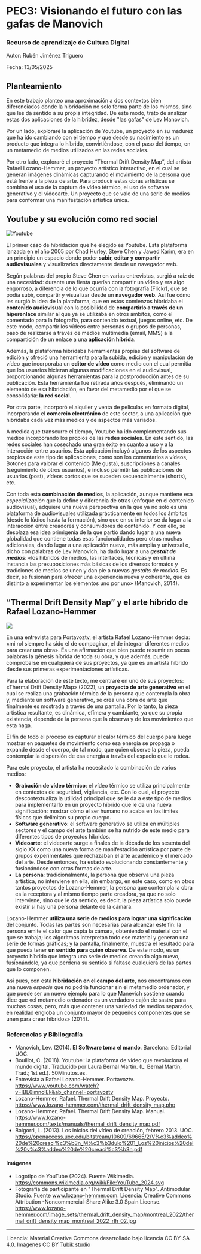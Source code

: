 # PEC3: Visionando el futuro con las gafas de Manovich 

### Recurso de aprendizaje de Cultura Digital 


Autor: Rubén Jiménez Triguero


Fecha: 13/05/2025


## Planteamiento


En este trabajo planteo una aproximación a dos contextos bien diferenciados donde la hibridación no solo forma parte de los mismos, sino que les da sentido a su propia integridad. De este modo, trato de analizar estas dos aplicaciones de la hibridez, desde "las gafas" de Lev Manovich.

Por un lado, exploraré la aplicación de Youtube, un proyecto en su madurez que ha ido cambiando con el tiempo y que desde su nacimiento es un producto que integra lo híbrido, convirtiéndose, con el paso del tiempo, en un metamedio de medios utilizados en las redes sociales.

Por otro lado, exploraré el proyecto “Thermal Drift Density Map”, del artista Rafael Lozano-Hemmer, un proyecto artístico interactivo, en el cual se generan imágenes dinámicas capturando el movimiento de la persona que está frente a la pieza de arte. Para producir estas obras artísticas se combina el uso de la captura de vídeo térmico, el uso de software generativo y el videoarte. Un proyecto que se vale de una serie de medios para conformar una manifestación artística única.



##  Youtube y su evolución como red social



    

![Youtube](https://upload.wikimedia.org/wikipedia/commons/2/20/YouTube_2024.svg)


El primer caso de hibridación que he elegido es Youtube. Esta plataforma lanzada en el año 2005 por Chad Hurley, Steve Chen y Jawed Karim, era en un principio un espacio donde poder **subir, editar y compartir audiovisuales** y visualizarlos directamente desde un navegador web. 

Según palabras del propio Steve Chen en varias entrevistas, surgió a raíz de una necesidad: durante una fiesta querían compartir un vídeo y era algo engorroso, a diferencia de lo que ocurría con la fotografía (Flickr), que se podía subir, compartir y visualizar desde un **navegador web**. Así fue cómo les surgió la idea de la plataforma, que en estos comienzos hibridaba el **contenido audiovisual** con la posibilidad de **compartirlo a través de un hiperenlace** similar al que ya se utilizaba en otros ámbitos, como el comentado para la fotografía, para contenido textual, juegos online, etc. De este modo, compartir los vídeos entre personas o grupos de personas, pasó de realizarse a través de medios multimedia (email, MMS) a la compartición de un enlace a una **aplicación híbrida**.

Además, la plataforma hibridaba herramientas propias del software de edición y ofreció una herramienta para la subida, edición y manipulación de vídeo que incorporaba un **editor de vídeo** como medio con el cual permitía que los usuarios hicieran algunas modificaciones en el audiovisual, proporcionando algunas herramientas para la postproducción antes de su publicación. Esta herramienta fue retirada años después, eliminando un elemento de esa hibridación, en favor del metamedio por el que se consolidaría: **la red social**.

Por otra parte, incorporó el alquiler y venta de películas en formato digital, incorporando el **comercio electrónico** de este sector, a una aplicación que hibridaba cada vez más medios y de aspectos más variados.

A medida que transcurre el tiempo, Youtube ha ido complementando sus medios incorporando los propios de las **redes sociales**. En este sentido, las redes sociales han cosechado una gran éxito en cuanto a uso y a la interacción entre usuarios. Esta aplicación incluyó algunos de los aspectos propios de este tipo de aplicaciones, como son los comentarios a vídeos, Botones para valorar el contenido (Me gusta), suscripciones a canales (seguimiento de otros usuarios), e incluso permitir las publicaciones de usuarios (post), vídeos cortos que se suceden secuencialmente (shorts), etc.

Con toda esta **combinación de medios**, la aplicación, aunque mantiene esa *especialización* que la define y diferencia de otras (enfoque en el contenido audiovisual), adquiere una nueva perspectiva en la que ya no solo es una plataforma de audiovisuales utilizada prácticamente en todos los ámbitos (desde lo lúdico hasta la formación), sino que en su interior se da lugar a la interacción entre creadores y consumidores de contenido. Y con ello, se desplaza esa idea primigenia de la que partió dando lugar a una nueva globalidad que contiene todas esas funcionalidades pero otras muchas adicionales, dando lugar a una aplicación nueva, más amplia y universal o, dicho con palabras de Lev Manovich, ha dado lugar a una ***gestalt de medios***: «los híbridos de medios, las interfaces, técnicas y en última instancia las presuposiciones más básicas de los diversos formatos y tradiciones de medios se unen y dan pie a nuevas *gestalts de medios*. Es decir, se fusionan para ofrecer una experiencia nueva y coherente, que es distinto a experimentar los elementos uno por uno» (Manovich, 2014).



## “Thermal Drift Density Map” y el arte híbrido de Rafael Lozano-Hemmer

![](https://www.lozano-hemmer.com/image_sets/thermal_drift_density_map/montreal_2022/thermal_drift_density_map_montreal_2022_rlh_02.jpg#center)

En una entrevista para Portavoztv, el artista Rafael Lozano-Hemmer decía: «mi rol siempre ha sido el de compaginar, el de integrar diferentes medios para crear una obra». Es una afirmación que bien puede resumir en pocas palabras la génesis híbrida de toda su obra, y que además, puede comprobarse en cualquiera de sus proyectos, ya que es un artista híbrido desde sus primeras experimentaciones artísticas.

Para la elaboración de este texto, me centraré en uno de sus proyectos: «Thermal Drift Density Map» (2022), un **proyecto de arte generativo** en el cual se realiza una grabación térmica de la persona que contempla la obra y, mediante un software generativo, se crea una obra de arte que finalmente es mostrada a través de una pantalla. Por lo tanto, la pieza artística resultante, es dinámica, efímera y cambiante, ya que su propia existencia, depende de la persona que la observa y de los movimientos que esta haga.

El fin de todo el proceso es capturar el calor térmico del cuerpo para luego mostrar en paquetes de movimiento como esa energía se propaga o expande desde el cuerpo, de tal modo, que quien observe la pieza, pueda contemplar la dispersión de esa energía a través del espacio que le rodea.


Para este proyecto, el artista ha necesitado la combinación de varios medios:


- **Grabación de vídeo térmico**: el vídeo térmico se utiliza principalmente en contextos de seguridad, vigilancia, etc. Con lo cual, el proyecto descontextualiza la utilidad principal que se le da a este tipo de medios para implementarlo en un proyecto híbrido que le da una nueva significación: mostrar cómo el ser humano no acaba en los límites físicos que delimitan su propio cuerpo.
- **Software generativo**: el software generativo se utiliza en múltiples sectores y el campo del arte también se ha nutrido de este medio para diferentes tipos de proyectos híbridos.
- **Videoarte**: el videoarte surge a finales de la década de los sesenta del siglo XX como una nueva forma de manifestación artística por parte de grupos experimentales que rechazaban el arte académico y el mercado del arte. Desde entonces, ha estado evolucionando constantemente y fusionándose con otras formas de arte.
- **La persona**: tradicionalmente, la persona que observa una pieza artística, no interviene en ella, sin embargo, en este caso, como en otros tantos proyectos de Lozano-Hemmer, la persona que contempla la obra es la receptora y al mismo tiempo parte creadora, ya que no solo interviene, sino que le da sentido, es decir, la pieza artística solo puede existir si hay una persona delante de la cámara.

Lozano-Hemmer **utiliza una serie de medios para lograr una significación** del conjunto. Todas las partes son necesarias para alcanzar este fin: la persona emite el calor que capta la cámara, obteniendo el material con el que se trabaja; los algoritmos interpretan todo ese material y generan una serie de formas gráficas; y la pantalla, finalmente, muestra el resultado para que pueda tener **un sentido para quien observa**. De este modo, es un proyecto híbrido que integra una serie de medios creando algo nuevo, fusionándolo, ya que perdería su sentido si faltase cualquiera de las partes que lo componen.

Así pues, con esta **hibridación en el campo del arte**, nos encontramos con una nueva *especie* que no podría funcionar sin el metamedio ordenador, y que puede ser un nuevo ejemplo para lo que Manevich sostiene cuando dice que «el metamedio ordenador es un verdadero cajón de sastre para muchas cosas, pero, más que contener una variedad de medios separados, en realidad engloba un conjunto mayor de pequeños componentes que se unen para crear híbridos» (2014).
    
### Referencias y Bibliografía

* Manovich, Lev. (2014). **El Software toma el mando**. Barcelona: Editorial UOC.
* Bouillot, C. (2018). Youtube : la plataforma de vídeo que revoluciona el mundo digital. Traducido por Laura Bernal Martin. (L. Bernal Martin, Trad.; 1st ed.). 50Minutos.es.
* Entrevista a Rafael Lozano-Hemmer. Portavoztv. https://www.youtube.com/watch?v=IBL6imnolEk&ab_channel=portavoztv
* Lozano-Hemmer, Rafael. Thermal Drift Density Map. Proyecto. https://www.lozano-hemmer.com/thermal_drift_density_map.php
* Lozano-Hemmer, Rafael. Thermal Drift Density Map. Manual. https://www.lozano-hemmer.com/texts/manuals/thermal_drift_density_map.pdf
* Baigorri, L. (2013). Los inicios del vídeo de creación, febrero 2013. UOC. https://openaccess.uoc.edu/bitstream/10609/69665/2/V%c3%addeo%20de%20creaci%c3%b3n_M%c3%b3dulo%201_Los%20inicios%20del%20v%c3%addeo%20de%20creaci%c3%b3n.pdf


#### Imágenes


* Logotipo de YouTube (2024). Fuente Wikimedia. https://commons.wikimedia.org/wiki/File:YouTube_2024.svg
* Fotografía de participante en "Thermal Drift Density Map". Antimodular Studio. Fuente www.lozano-hemmer.com. Licencia: Creative Commons Attribution -Noncommercial-Share Alike 3.0 Spain License.  https://www.lozano-hemmer.com/image_sets/thermal_drift_density_map/montreal_2022/thermal_drift_density_map_montreal_2022_rlh_02.jpg 


----

Licencia: Material Creative Commons desarrollado bajo licencia CC BY-SA 4.0. Imágenes CC BY [Tubik studio](https://blog.tubikstudio.com/how-to-create-original-flat-illustrations-designers-tips/) 

